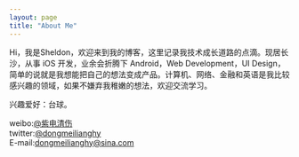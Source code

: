 ```yaml
---
layout: page
title: "About Me"
---
```


Hi，我是Sheldon，欢迎来到我的博客，这里记录我技术成长道路的点滴。现居长沙，从事 iOS 开发，业余会折腾下 Android，Web Development，UI Design，简单的说就是我想能把自己的想法变成产品。计算机、网络、金融和英语是我比较感兴趣的领域，如果不嫌弃我稚嫩的想法，欢迎交流学习。

兴趣爱好：台球。

weibo:[@紫电清伤](http://weibo.com/u/1252970912)    
twitter:[@dongmeilianghy](https://twitter.com/dongmeilianghy)    
E-mail:dongmeilianghy@sina.com
